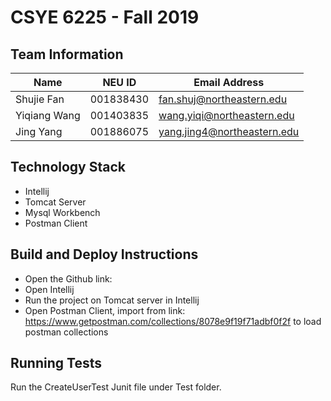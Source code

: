 # CSYE 6225 - Fall 2019

## Team Information

 Name | NEU ID | Email Address 
 -----|--------|--------------
 Shujie Fan   | 001838430 | fan.shuj@northeastern.edu 
 Yiqiang Wang | 001403835 | wang.yiqi@northeastern.edu 
 Jing Yang    | 001886075 | yang.jing4@northeastern.edu 

## Technology Stack
* Intellij
* Tomcat Server
* Mysql Workbench
* Postman Client


## Build and Deploy Instructions
* Open the Github link: 
* Open Intellij
* Run the project on Tomcat server in Intellij
* Open Postman Client, import from link: https://www.getpostman.com/collections/8078e9f19f71adbf0f2f to load postman collections


## Running Tests
Run the CreateUserTest Junit file under Test folder.


